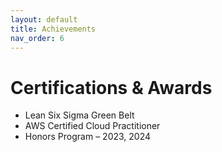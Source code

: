 ```yaml
---
layout: default
title: Achievements
nav_order: 6
---
```


# Certifications & Awards

- Lean Six Sigma Green Belt 
- AWS Certified Cloud Practitioner
- Honors Program – 2023, 2024
